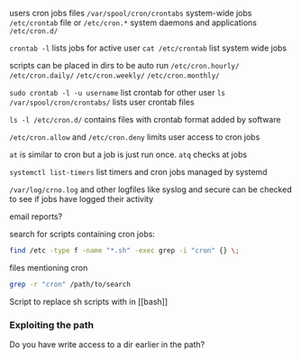 
users cron jobs files `/var/spool/cron/crontabs`
system-wide jobs `/etc/crontab` file or `/etc/cron.*`
system daemons and applications `/etc/cron.d/`


`crontab -l` lists jobs for active user
`cat /etc/crontab` list system wide jobs


scripts can be placed in dirs to be auto run
`/etc/cron.hourly/`
`/etc/cron.daily/`
`/etc/cron.weekly/`
`/etc/cron.monthly/`


`sudo crontab -l -u username` list crontab for other user
`ls /var/spool/cron/crontabs/` lists user crontab files


`ls -l /etc/cron.d/` contains files with crontab format added by software


`/etc/cron.allow` and `/etc/cron.deny` limits user access to cron jobs


`at` is similar to cron but a job is just run once.
`atq` checks at jobs

`systemctl list-timers` list timers and cron jobs managed by systemd

`/var/log/crno.log` and other logfiles like syslog and secure can be checked to see if jobs have logged their activity

email reports?

search for scripts containing cron jobs:
```bash
find /etc -type f -name "*.sh" -exec grep -i "cron" {} \;
```

files mentioning cron
```bash
grep -r "cron" /path/to/search
```

Script to replace sh scripts with in [[bash]]

### Exploiting the path

Do you have write access to a dir earlier in the path?

